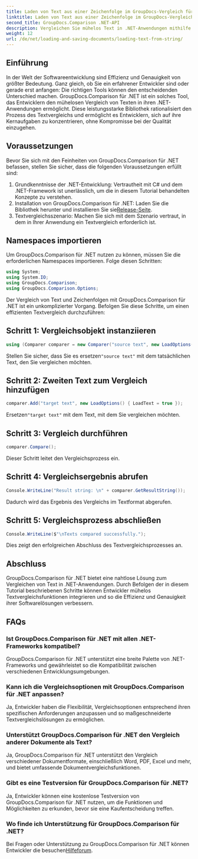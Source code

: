```yaml
---
title: Laden von Text aus einer Zeichenfolge im GroupDocs-Vergleich für .NET
linktitle: Laden von Text aus einer Zeichenfolge im GroupDocs-Vergleich für .NET
second_title: GroupDocs.Comparison .NET-API
description: Vergleichen Sie mühelos Text in .NET-Anwendungen mithilfe der GroupDocs.Comparison-Bibliothek. Steigern Sie Effizienz und Genauigkeit durch nahtlose Integration.
weight: 12
url: /de/net/loading-and-saving-documents/loading-text-from-string/
---
```

## Einführung
In der Welt der Softwareentwicklung sind Effizienz und Genauigkeit von größter Bedeutung. Ganz gleich, ob Sie ein erfahrener Entwickler sind oder gerade erst anfangen: Die richtigen Tools können den entscheidenden Unterschied machen. GroupDocs.Comparison für .NET ist ein solches Tool, das Entwicklern den mühelosen Vergleich von Texten in ihren .NET-Anwendungen ermöglicht. Diese leistungsstarke Bibliothek rationalisiert den Prozess des Textvergleichs und ermöglicht es Entwicklern, sich auf ihre Kernaufgaben zu konzentrieren, ohne Kompromisse bei der Qualität einzugehen.
## Voraussetzungen
Bevor Sie sich mit den Feinheiten von GroupDocs.Comparison für .NET befassen, stellen Sie sicher, dass die folgenden Voraussetzungen erfüllt sind:
1. Grundkenntnisse der .NET-Entwicklung: Vertrautheit mit C# und dem .NET-Framework ist unerlässlich, um die in diesem Tutorial behandelten Konzepte zu verstehen.
2.  Installation von GroupDocs.Comparison für .NET: Laden Sie die Bibliothek herunter und installieren Sie sie[Release-Seite](https://releases.groupdocs.com/comparison/net/).
3. Textvergleichsszenario: Machen Sie sich mit dem Szenario vertraut, in dem in Ihrer Anwendung ein Textvergleich erforderlich ist.

## Namespaces importieren
Um GroupDocs.Comparison für .NET nutzen zu können, müssen Sie die erforderlichen Namespaces importieren. Folge diesen Schritten:

```csharp
using System;
using System.IO;
using GroupDocs.Comparison;
using GroupDocs.Comparison.Options;
```
Der Vergleich von Text und Zeichenfolgen mit GroupDocs.Comparison für .NET ist ein unkomplizierter Vorgang. Befolgen Sie diese Schritte, um einen effizienten Textvergleich durchzuführen:
## Schritt 1: Vergleichsobjekt instanziieren
```csharp
using (Comparer comparer = new Comparer("source text", new LoadOptions() { LoadText = true }))
```
 Stellen Sie sicher, dass Sie es ersetzen`"source text"` mit dem tatsächlichen Text, den Sie vergleichen möchten.
## Schritt 2: Zweiten Text zum Vergleich hinzufügen
```csharp
comparer.Add("target text", new LoadOptions() { LoadText = true });
```
 Ersetzen`"target text"` mit dem Text, mit dem Sie vergleichen möchten.
## Schritt 3: Vergleich durchführen
```csharp
comparer.Compare();
```
Dieser Schritt leitet den Vergleichsprozess ein.
## Schritt 4: Vergleichsergebnis abrufen
```csharp
Console.WriteLine("Result string: \n" + comparer.GetResultString());
```
Dadurch wird das Ergebnis des Vergleichs im Textformat abgerufen.
## Schritt 5: Vergleichsprozess abschließen
```csharp
Console.WriteLine($"\nTexts compared successfully.");
```
Dies zeigt den erfolgreichen Abschluss des Textvergleichsprozesses an.

## Abschluss
GroupDocs.Comparison für .NET bietet eine nahtlose Lösung zum Vergleichen von Text in .NET-Anwendungen. Durch Befolgen der in diesem Tutorial beschriebenen Schritte können Entwickler mühelos Textvergleichsfunktionen integrieren und so die Effizienz und Genauigkeit ihrer Softwarelösungen verbessern.
## FAQs
### Ist GroupDocs.Comparison für .NET mit allen .NET-Frameworks kompatibel?
GroupDocs.Comparison für .NET unterstützt eine breite Palette von .NET-Frameworks und gewährleistet so die Kompatibilität zwischen verschiedenen Entwicklungsumgebungen.
### Kann ich die Vergleichsoptionen mit GroupDocs.Comparison für .NET anpassen?
Ja, Entwickler haben die Flexibilität, Vergleichsoptionen entsprechend ihren spezifischen Anforderungen anzupassen und so maßgeschneiderte Textvergleichslösungen zu ermöglichen.
### Unterstützt GroupDocs.Comparison für .NET den Vergleich anderer Dokumente als Text?
Ja, GroupDocs.Comparison für .NET unterstützt den Vergleich verschiedener Dokumentformate, einschließlich Word, PDF, Excel und mehr, und bietet umfassende Dokumentvergleichsfunktionen.
### Gibt es eine Testversion für GroupDocs.Comparison für .NET?
Ja, Entwickler können eine kostenlose Testversion von GroupDocs.Comparison für .NET nutzen, um die Funktionen und Möglichkeiten zu erkunden, bevor sie eine Kaufentscheidung treffen.
### Wo finde ich Unterstützung für GroupDocs.Comparison für .NET?
 Bei Fragen oder Unterstützung zu GroupDocs.Comparison für .NET können Entwickler die besuchen[Hilfeforum](https://forum.groupdocs.com/c/comparison/12).